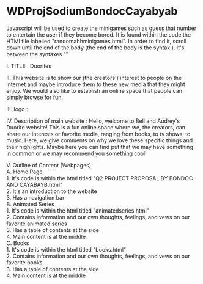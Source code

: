 # WDProjSodiumBondocCayabyab

Javascript will be used to create the minigames such as guess that number to entertain the user if they become bored. 
It is found within the code the HTMl file labelled "randomahhminigames.html".
In order to find it, scroll down until the end of the body (the end of the body is the syntax </body>). 
It's between the syntaxes "<script>" and "</script>"

I. TITLE : Duorites

II. This website is to show our (the creators') interest to people on the internet and maybe introduce them to these new media that they might enjoy.
We would also like to establish an online space that people can simply browse for fun.

III. logo : 

IV. Description of main website :
    Hello, welcome to Bell and Audrey's Duorite website! This is a fun online space where we, the creators,
    can share our interests or favorite media, ranging from books, to tv shows, to music. Here, we give comments
    on why we love these specific things and their highlights. Maybe here you can find put that we may have something
    in common or we may recommend you something cool!

V. Outline of Content (Webpages) <br>
   A. Home Page <br>
           1. It's code is within the html titled "Q2 PROJECT PROPOSAL  BY  BONDOC AND CAYABAYB.html" <br>
           2. It's an introduction to the website <br>
           3. Has a navigation bar <br>
   B. Animated Series <br>
       1. It's code is within the html titled "animatedseries.html" <br>
       2. Contains information and our own thoughts, feelings, and vews on our favorite animated series <br>
       3. Has a table of contents at the side <br>
       4. Main content is at the middle <br>
   C. Books <br>
       1. It's code is within the html titled "books.html" <br>
       2. Contains information and our own thoughts, feelings, and vews on our favorite books <br>
       3. Has a table of contents at the side <br>
       4. Main content is at the middle
